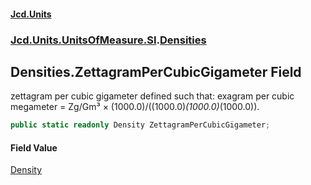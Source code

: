 #### [Jcd.Units](index.md 'index')
### [Jcd.Units.UnitsOfMeasure.SI](Jcd.Units.UnitsOfMeasure.SI.md 'Jcd.Units.UnitsOfMeasure.SI').[Densities](Densities.md 'Jcd.Units.UnitsOfMeasure.SI.Densities')

## Densities.ZettagramPerCubicGigameter Field

zettagram per cubic gigameter defined such that: exagram per cubic megameter = Zg/Gm³ ×
(1000.0)/((1000.0)*(1000.0)*(1000.0)).

```csharp
public static readonly Density ZettagramPerCubicGigameter;
```

#### Field Value
[Density](Density.md 'Jcd.Units.UnitTypes.Density')